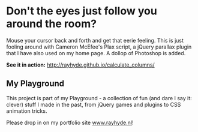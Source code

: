 <h1>Don't the eyes just follow you around the room?</h1>
<p>Mouse your cursor back and forth and get that eerie feeling. This is just fooling around with Cameron McEfee's Plax script, a jQuery parallax plugin that I have also used on my home page. A dollop of Photoshop is added.</p>

<p><strong>See it in action:</strong> <a href="http://rayhyde.github.io/calculate_columns/">http://rayhyde.github.io/calculate_columns/</a></p>

<h2>My Playground</h2>

<p>This project is part of my Playground - a collection of fun (and dare I say it: clever) stuff I made in the past, from jQuery games and plugins to CSS animation tricks.</p>

<p>Please drop in on my portfolio site <a href="http://www.rayhyde.nl">www.rayhyde.nl</a>!</p>
